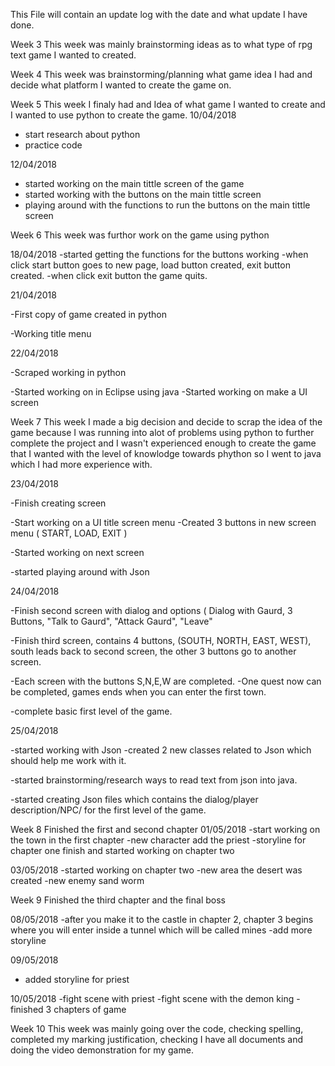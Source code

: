 This File will contain an update log with the date and what update I have done.

Week 3
This week was mainly brainstorming ideas as to what type of rpg text game I wanted to created.

Week 4
This week was brainstorming/planning what game idea I had and decide what platform I wanted to create the game on.

Week 5
This week I finaly had and Idea of what game I wanted to create and I wanted to use python to create the game.
10/04/2018
- start research about python
- practice code 

12/04/2018
- started working on the main tittle screen of the game
- started working with the buttons on the main tittle screen
- playing around with the functions to run the buttons on the main tittle screen

Week 6
This week was furthor work on the game using python

18/04/2018
-started getting the functions for the buttons working
-when click start button goes to new page, load button created, exit button created.
-when click exit button the game quits.

21/04/2018

-First copy of game created in python

-Working title menu



22/04/2018

-Scraped working in python

-Started working on in Eclipse using java
-Started working on make a UI screen



Week 7
This week I made a big decision and decide to scrap the idea of the game because I was running into alot of problems using python to further complete the project and I wasn't
experienced enough to create the game that I wanted with the level of knowlodge towards phython so I went to java which I had more experience with.

23/04/2018

-Finish creating screen

-Start working on a UI title screen menu
-Created 3 buttons in new screen menu ( START, LOAD, EXIT )

-Started working on next screen

-started playing around with Json


24/04/2018

-Finish second screen with dialog and options ( Dialog with Gaurd, 3 Buttons, "Talk to Gaurd", "Attack Gaurd", "Leave"

-Finish third screen, contains 4 buttons, (SOUTH, NORTH, EAST, WEST), south leads back to second screen,
the other 3 buttons go to another screen.

-Each screen with the buttons S,N,E,W are completed.
-One quest now can be completed, games ends when you can enter the first town.

-complete basic first level of the game.


25/04/2018

-started working with Json
-created 2 new classes related to Json which should help me work with it.

-started brainstorming/research ways to read text from json into java.

-started creating Json files which contains the dialog/player description/NPC/ for the first level of the game.

Week 8
Finished the first and second chapter
01/05/2018
-start working on the town in the first chapter
-new character add the priest
-storyline for chapter one finish and started working on chapter two

03/05/2018
-started working on chapter two
-new area the desert was created 
-new enemy sand worm

Week 9
Finished the third chapter and the final boss

08/05/2018
-after you make it to the castle in chapter 2, chapter 3 begins where you will enter inside a tunnel which will be called mines
-add more storyline

09/05/2018
- added storyline for priest

10/05/2018
-fight scene with priest
-fight scene with the demon king
-finished 3 chapters of game 

Week 10
This week was mainly going over the code, checking spelling, completed my marking justification, checking I have all documents and doing the video demonstration for my game.



